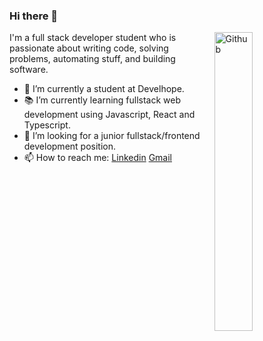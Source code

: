 ### Hi there 👋

<img width="35%" align="right" alt="Github" src="https://www.google.com/url?sa=i&url=https%3A%2F%2Fgifdb.com%2Fgif%2Fumiko-ahagon-desktop-programming-eg5f8g2281ekfhde.html&psig=AOvVaw0fhjo7DCul4WkgUfluxais&ust=1718101331714000&source=images&cd=vfe&opi=89978449&ved=0CBEQjRxqFwoTCICi_q3o0IYDFQAAAAAdAAAAABAE" />

I'm a full stack developer student who is passionate about writing code, solving problems, automating stuff, and building software.

- 🔭 I’m currently a student at Develhope.
- 📚 I’m currently learning  fullstack web development using Javascript, React and Typescript.
- 👯 I’m looking for a junior fullstack/frontend development position. 
- 📫 How to reach me: [Linkedin](https://www.linkedin.com/in/francesca-bifulco/) [Gmail](mailto:francescamta3@gmail.com)
